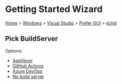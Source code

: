# Getting Started Wizard

[Home](/docs/wiz/readme.md) > [Windows](Windows.md) > [Visual Studio](Windows_VisualStudio.md) > [Prefer GUI](Windows_VisualStudio_Gui.md) > [xUnit](Windows_VisualStudio_Gui_xUnit.md)

## Pick BuildServer

Options:
 * [AppVeyor](Windows_VisualStudio_Gui_xUnit_AppVeyor.md)
 * [GitHub Actions](Windows_VisualStudio_Gui_xUnit_GitHubActions.md)
 * [Azure DevOps](Windows_VisualStudio_Gui_xUnit_AzureDevOps.md)
 * [No build server](Windows_VisualStudio_Gui_xUnit_None.md)
